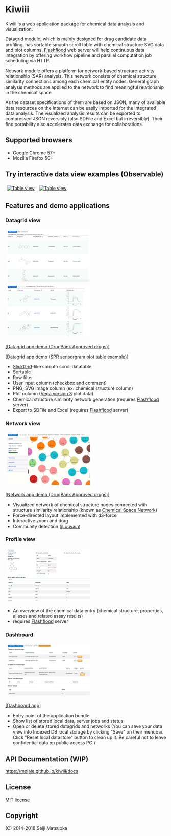 
Kiwiii
================

Kiwiii is a web application package for chemical data analysis and visualization.

Datagrid module, which is mainly designed for drug candidate data profiling, has sortable smooth scroll table with chemical structure SVG data and plot columns. [Flashflood](https://github.com/mojaie/flashflood)  web server will help continuous data integration by offering workflow pipeline and parallel computation job scheduling via HTTP.

Network module offers a platform for network-based structure-activity relationship (SAR) analysis. This network consists of chemical structure similarity connections among each chemical entity nodes. General graph analysis methods are applied to the network to find meaningful relationship in the chemical space.

As the dataset specifications of them are based on JSON, many of available data resources on the internet can be easily imported for the integrated data analysis. The visualized analysis results can be exported to compressed JSON reversibly (also SDFile and Excel but irreversibly). Their fine portability also accelerates data exchange for collaborations.

Supported browsers
--------------------

- Google Chrome 57+
- Mozilla Firefox 50+



Try interactive data view examples (Observable)
------------------------------------------------

[<img src="https://static.observableusercontent.com/thumbnail/b4859341f456ac329799b35f0394e976ed1f0198fc334b134853537be7ff8d53.jpg" width="260" height="160" alt="Table view" style="margin: 5px"/>](https://beta.observablehq.com/@mojaie/drug-dataset-table-demo)
[<img src="https://static.observableusercontent.com/thumbnail/367584488cbc326ac7e2e4cf28ccacba6c11a05d44c6253221e0dfa711d70e45.jpg" width="260" height="160" alt="Table view" style="margin: 5px"/>](https://beta.observablehq.com/@mojaie/chemical-structure-similarity-network-demo)



Features and demo applications
---------------------------------

### Datagrid view

[<img src="assets/screenshots/table-view.png" width="260" height="160" alt="Table view" style="margin: 5px"/>](assets/screenshots/table-view.png)
[<img src="assets/screenshots/spr-plot-example.png" width="260" height="160" alt="Plot example" style="margin: 5px"/>](assets/screenshots/spr-plot-example.png)

[[Datagrid app demo (DrugBank Approved drugs)]](https://mojaie.github.io/kiwiii/datagrid.html?location=resources/DrugBank5.0.5_FDA_Approved.ndc)

[[Datagrid app demo (SPR sensorgram plot table example)]](https://mojaie.github.io/kiwiii/datagrid.html?location=resources/SPR_results_demo.ndc)
- [SlickGrid](https://github.com/mleibman/SlickGrid)-like smooth scroll datatable
- Sortable
- Row filter
- User input column (checkbox and comment)
- PNG, SVG image column (ex. chemical structure column)
- Plot column ([Vega version 3](https://vega.github.io/vega/) plot data)
- Chemical structure similarity network generation (requires [Flashflood](https://github.com/mojaie/flashflood) server)
- Export to SDFile and Excel (requires [Flashflood](https://github.com/mojaie/flashflood) server)


### Network view

[<img src="assets/screenshots/network-view.png" width="260" height="160" alt="Network view" style="margin: 5px"/>](assets/screenshots/network-view.png)

[[Network app demo (DrugBank Approved drugs)]](https://mojaie.github.io/kiwiii/network.html?location=resources/DrugBank5.0.5_FDA_Approved_GLS08.gfc)

- Visualized network of chemical structure nodes connected with structure similarity relationship (known as [Chemical Space Network](https://doi.org/10.1007/s10822-014-9760-0))
- Force-directed layout implemented with d3-force
- Interactive zoom and drag
- Community detection ([jLouvain](https://github.com/upphiminn/jLouvain))



### Profile view

[<img src="assets/screenshots/profile-view.png" width="260" height="160" alt="Profile view" style="margin: 5px"/>](assets/screenshots/profile-view.png)

- An overview of the chemical data entry (chemical structure, properties, aliases and related assay results)
- requires [Flashflood](https://github.com/mojaie/flashflood) server


### Dashboard

[<img src="assets/screenshots/control-panel.png" width="260" height="160" alt="Control panel" style="margin: 5px"/>](assets/screenshots/control-panel.png)

[[Dashboard app]](https://mojaie.github.io/kiwiii/dashboard.html)

- Entry point of the application bundle
- Show list of stored local data, server jobs and status
- Open or delete stored datagrids and networks (You can save your data view into Indexed DB local storage by clicking "Save" on their menubar. Click "Reset local datastore" button to clean up it. Be careful not to leave confidential data on public access PC.)





API Documentation (WIP)
------------------------

https://mojaie.github.io/kiwiii/docs



License
--------------

[MIT license](http://opensource.org/licenses/MIT)



Copyright
--------------

(C) 2014-2018 Seiji Matsuoka

